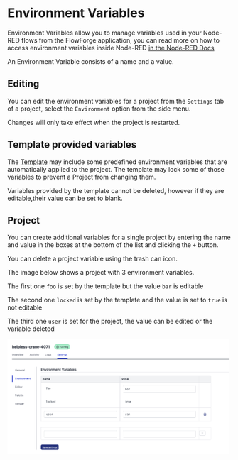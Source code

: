 # Environment Variables

Environment Variables allow you to manage variables used in your Node-RED flows from the FlowForge application, you can read more on how to access environment variables inside Node-RED [in the Node-RED Docs](https://nodered.org/docs/user-guide/environment-variables)

An Environment Variable consists of a name and a value.

## Editing 

You can edit the environment variables for a project from the `Settings` tab of a project, select the `Environment` option from the side menu.

Changes will only take effect when the project is restarted.

## Template provided variables

The [Template](concepts.md#project-template) may include some predefined environment 
variables that are automatically applied to the project. The template may lock
some of those variables to prevent a Project from changing them.

Variables provided by the template cannot be deleted, however if they are editable,their value can be set to blank.

## Project

You can create additional variables for a single project by entering the name and value in the boxes at the bottom of the list and clicking the `+` button.

You can delete a project variable using the trash can icon.

The image below shows a project with 3 environment variables.

The first one `foo` is set by the template but the value `bar` is editable

The second one `locked` is set by the template and the value is set to `true` is not editable

The third one `user` is set for the project, the value can be edited or the variable deleted

<img src="images/project-envvar.png" width="500" />


